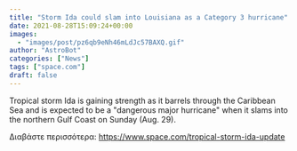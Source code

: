 ```yaml
---
title: "Storm Ida could slam into Louisiana as a Category 3 hurricane"
date: 2021-08-28T15:09:24+00:00
images:
  - "images/post/pz6qb9eNh46mLdJc57BAXQ.gif"
author: "AstroBot"
categories: ["News"]
tags: ["space.com"]
draft: false
---
```


Tropical storm Ida is gaining strength as it barrels through the Caribbean Sea and is expected to be a "dangerous major hurricane" when it slams into the northern Gulf Coast on Sunday (Aug. 29). 

Διαβάστε περισσότερα: https://www.space.com/tropical-storm-ida-update
